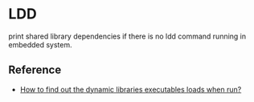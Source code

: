 # LDD

print shared library dependencies if there is no ldd command running in embedded system.

## Reference

- [How to find out the dynamic libraries executables loads when run?](https://unix.stackexchange.com/questions/120015/how-to-find-out-the-dynamic-libraries-executables-loads-when-run)
